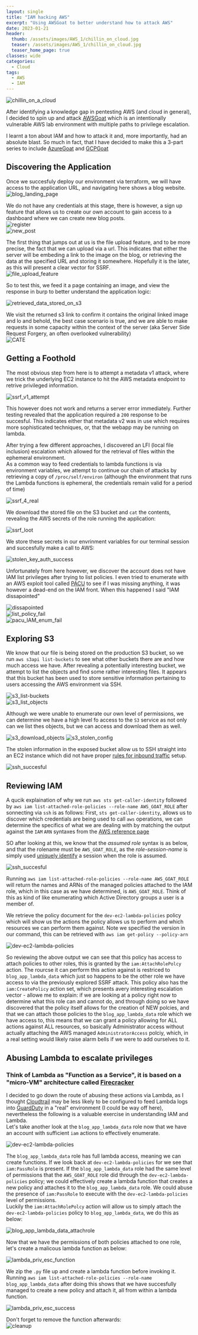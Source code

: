 ```yaml
---
layout: single
title: "IAM hacking AWS"
excerpt: "Using AWSGoat to better understand how to attack AWS"
date: 2023-01-21
header:
  thumb: /assets/images/AWS_1/chillin_on_cloud.jpg
  teaser: /assets/images/AWS_1/chillin_on_cloud.jpg
  teaser_home_page: true
classes: wide
categories:
  - Cloud
tags:
  - AWS
  - IAM
---
```



![chillin_on_a_cloud](/assets/images/AWS_1/chillin_on_cloud.jpg)

After identifying a knowledge gap in pentesting AWS (and cloud in general), I decided to spin up and attack [AWSGoat](https://github.com/ine-labs/AWSGoat) which is an intentionally vulnerable AWS lab environment with multiple paths to privilege escalation.   

I learnt a ton about IAM and how to attack it and, more importantly, had an absolute blast. So much in fact, that I have decided to make this a 3-part series to include [AzureGoat](https://github.com/ine-labs/AzureGoat) and [GCPGoat](https://github.com/ine-labs/GCPGoat)  


## Discovering the Application

Once we succesfuly deploy our environment via terraform, we will have access to the application URL, and navigating here shows a blog website.  
![blog_landing_page](/assets/images/AWS_1/Blog_landing_page.jpg)

We do not have any credentials at this stage, there is however, a sign up feature that allows us to create our own account to gain access to a dashboard where we can create new blog posts.    
![register](/assets/images/AWS_1/Sign_up.jpg)  
![new_post](/assets/images/AWS_1/newpost.jpg)  

The first thing that jumps out at us is the file upload feature, and to be more precise, the fact that we can upload via a url. This indicates that either the server will be embeding a link to the image on the blog, or retrieving the data at the specified URL and storing it somewhere. Hopefully it is the later, as this will present a clear vector for SSRF.  
![file_upload_feature](/assets/images/AWS_1/fileupload.jpg)  

So to test this, we feed it a page containing an image, and view the response in burp to better understand the application logic:

![retrieved_data_stored_on_s3](/assets/images/AWS_1/upload_url_feature.jpg)  

We visit the returned s3 link to confirm it contains the original linked image and lo and behold, the best case scenario is true, and we are able to make requests in some capacity within the context of the server (aka Server Side Request Forgery, an often overlooked vulnerability)  
![CATE](/assets/images/AWS_1/kitten_image.jpg)  

## Getting a Foothold

The most obvious step from here is to attempt a metadata v1 attack, where we trick the underlying EC2 instance to hit the AWS metadata endpoint to retrive privileged information.

![ssrf_v1_attempt](/assets/images/AWS_1/ssrf_v1_attempt.jpg)  

This however does not work and returns a server error immediately. Further testing revealed that the application required a `200` response to be succesful. This indicates either that metadata v2 was in use which requires more sophisticated techniques, or, that the webapp may be running on lambda.  

After trying a few different approaches, I discovered an LFI (local file inclusion) escalation which allowed for the retrieval of files within the ephemeral environment.  
As a common way to feed credentials to lambda functions is via environment variables, we attempt to continue our chain of attacks by retrieving a copy of `/proc/self/environ` (although the environment that runs the Lambda functions is ephemeral, the credentials remain valid for a period of time)  

![ssrf_4_real](/assets/images/AWS_1/SSRF.JPG)  

We download the stored file on the S3 bucket and `cat` the contents, revealing the AWS secrets of the role running the application:  

![ssrf_loot](/assets/images/AWS_1/SSRF_LOOT.JPG)  

We store these secrets in our envrinment variables for our terminal session and succesfully make a call to AWS:  

![stolen_key_auth_success](/assets/images/AWS_1/stolen_key_auth_success.jpg)  

Unfortunately from here however, we discover the account does not have IAM list privileges after trying to list policies. I even tried to enumerate with an AWS exploit tool called [PACU](https://github.com/RhinoSecurityLabs/pacu) to see if I was missing anything, it was however a dead-end on the IAM front. When this happened I said "IAM dissapointed"  

![dissapointed](/assets/images/AWS_1/dissapointed.gif)  
![list_policy_fail](/assets/images/AWS_1/list_policy_fail.jpg)  
![pacu_IAM_enum_fail](/assets/images/AWS_1/pacu_iam_enum_fail.jpg)  

## Exploring S3

We know that our file is being stored on the production S3 bucket, so we run `aws s3api list-buckets` to see what other buckets there are and how much access we have. After revealing a potentially interesting bucket, we attempt to list the objects and find some rather interesting files. It appears that this bucket has been used to store sensitive information pertaining to users accessing the AWS environment via SSH.

![s3_list-buckets](/assets/images/AWS_1/s3_enum_dev_bucket.jpg)  
![s3_list_objects](/assets/images/AWS_1/s3_list_objects_loot.jpg)  

Although we were unable to enumerate our own level of permissions, we can determine we have a high level fo access to the `S3` service as not only can we list thes objects, but we can access and download them as well.

![s3_download_objects](/assets/images/AWS_1/s3_download_loot.jpg)
![s3_stolen_config](/assets/images/AWS_1/ssh_config.jpg)

The stolen information in the exposed bucket allow us to SSH straight into an EC2 instance which did not have proper [rules for inbound traffic](https://docs.aws.amazon.com/AWSEC2/latest/UserGuide/authorizing-access-to-an-instance.html) setup.  

![ssh_succesful](/assets/images/AWS_1/ssh_successful.jpg)

## Reviewing IAM

A qucik explaination of why we run `aws sts get-caller-identity` followed by `aws iam list-attached-role-policies --role-name AWS_GOAT_ROLE` after sonnecting via `ssh` is as follows: First, `sts get-caller-identity`, allows us to discover which credentials are being used to call `aws` operations, we can determine the specifics of what we are dealing with by matching the output against the `IAM` `ARN` syntaxes from the [AWS reference page](https://docs.aws.amazon.com/IAM/latest/UserGuide/reference_identifiers.html)

SO after looking at this, we know that the _assumed role_ syntax is as below, and that the rolename must be `AWS_GOAT_ROLE`, as the _role-session-name_ is simply used [uniquely identify](https://docs.aws.amazon.com/cli/latest/reference/sts/assume-role.html#:~:text=Use%20the%20role%20session%20name,account%20that%20owns%20the%20role.) a session when the role is assumed.

![ssh_succesful](/assets/images/AWS_1/understanding_output_of_getcalleridentity.jpg)  

Running `aws iam list-attached-role-policies --role-name AWS_GOAT_ROLE` will return the names and ARNs of the managed policies attached to the IAM role, which in this case as we have determined, is `AWS_GOAT_ROLE`. Think of this as kind of like enumerating which Active Directory groups a user is a member of.    

We retrieve the policy document for the `dev-ec2-lambda-policies` policy which will show us the actions the policy allows us to perform and which resources we can perform them against. Note we specified the version in our command, this can be retrieved with `aws iam get-policy --policy-arn`

![dev-ec2-lambda-policies](/assets/images/AWS_1/dev-ec2-lambda-policies.jpg)

So reviewing the above output we can see that this policy has access to attach policies to other roles, this is granted by the `iam:AttachRolePolcy` action. The rourcse it can perform this action against is restriced to `blog_app_lambda_data` which just so happens to be the other role we have access to via the previously explored SSRF attack. This policy also has the `iam:CreatePolicy` action set, which presents avery interesting escalation vector - allowe me to explain: if we are looking at a policy right now to determine what this role can and cannot do, and through doing so we have discovered that the policy itself allows for the creation of NEW polcies, and that we can attach those policies to the `blog_app_lambda_data` role which we have access to, this means that we can grant a policy allowing for ALL actions against ALL resources, so basically Administrator access without actually attaching the AWS managed `AdministratorAccess` polciy, which, in a real setting would likely raise alarm bells if we were to add ourselves to it.

## Abusing Lambda to escalate privileges

### Think of Lambda as "Function as a Service", it is based on a "micro-VM" architecture called [Firecracker](https://github.com/firecracker-microvm/firecracker)

I decided to go down the route of abusing these actions via Lambda, as I thought [Cloudtrail](https://docs.aws.amazon.com/cli/latest/reference/cloudtrail/index.html) may be less likely to be configured to feed Lambda logs into [GuardDuty](https://docs.aws.amazon.com/guardduty/latest/ug/guardduty_data-sources.html) in a "real" environment (I could be way off here), nevertheless the following is a valuable exercise in understanding IAM and Lambda.  
Let's take another look at the `blog_app_lambda_data` role now that we have an account with sufficient `iam` actions to effectively enumerate.

![dev-ec2-lambda-policies](/assets/images/AWS_1/lambda-data-role-policies.jpg)

The `blog_app_lambda_data` role has full lambda access, meaning we can create functions. If we look back at `dev-ec2-lambda-policies` for we see that `iam:PassRole` is present. If the `blog_app_lambda_data` role had the same level of permissions that the `AWS_GOAT_ROLE` role did through the `dev-ec2-lambda-policies` policy; we could effectively create a lambda function that creates a new policy and attaches it to the `blog_app_lambda_data` role. We could abuse the  presence of `iam:PassRole` to execute with the `dev-ec2-lambda-policies` level of permissions.  
Luckily the `iam:AttachRolePolcy` action will allow us to simply attach the `dev-ec2-lambda-policies` policy to `blog_app_lambda_data`, we do this as below:  

![blog_app_lambda_data_attachrole](/assets/images/AWS_1/blog_app_lambda_data_attachrole.jpg)

Now that we have the permissions of both policies attached to one role, let's create a malicous lambda function as below:  

![lambda_priv_esc_function](/assets/images/AWS_1/lambda_priv_esc_function.jpg)  

We zip the `.py` file up and create a lambda function before invoking it. Running `aws iam list-attached-role-policies --role-name blog_app_lambda_data` after doing this shows that we have succesfully managed to create a new policy and attach it, all from within a lambda function.  

![lambda_priv_esc_success](/assets/images/AWS_1/lambda_priv_esc_success.jpg)  

Don't forget to remove the function afterwards:  
![cleanup](/assets/images/AWS_1/cleanup.jpg)
